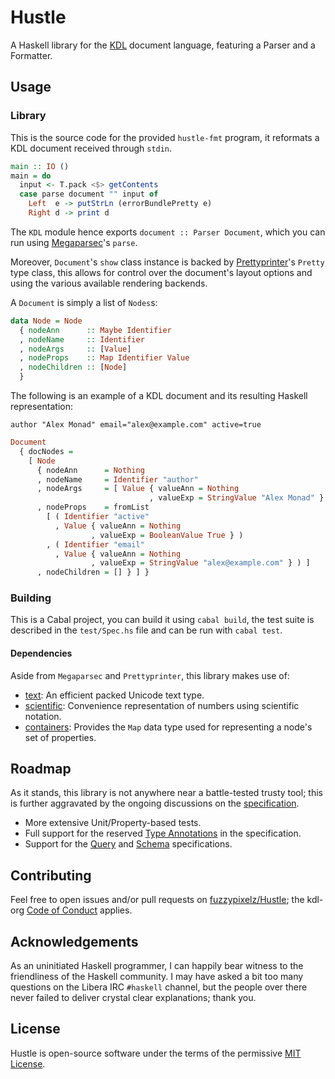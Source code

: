 # Hustle

A Haskell library for the [KDL](https://github.com/kdl-org/kdl/blob/main/SPEC.md) document language,
featuring a Parser and a Formatter.

## Usage

### Library

This is the source code for the provided `hustle-fmt` program,
it reformats a KDL document received through `stdin`.

```hs
main :: IO ()
main = do
  input <- T.pack <$> getContents
  case parse document "" input of
    Left  e -> putStrLn (errorBundlePretty e)
    Right d -> print d
```

The `KDL` module hence exports `document :: Parser Document`, which you can run
using [Megaparsec](https://hackage.haskell.org/package/megaparsec)'s `parse`.

Moreover, `Document`'s `show` class instance is backed by
[Prettyprinter](https://hackage.haskell.org/package/prettyprinter)'s `Pretty` type class,
this allows for control over the document's layout options and using the various
available rendering backends.

A `Document` is simply a list of `Nodes`s:

```hs
data Node = Node
  { nodeAnn      :: Maybe Identifier
  , nodeName     :: Identifier
  , nodeArgs     :: [Value]
  , nodeProps    :: Map Identifier Value
  , nodeChildren :: [Node]
  }
```

The following is an example of a KDL document and its resulting
Haskell representation:

```kdl
author "Alex Monad" email="alex@example.com" active=true
```

```hs
Document
  { docNodes =
    [ Node
      { nodeAnn      = Nothing
      , nodeName     = Identifier "author"
      , nodeArgs     = [ Value { valueAnn = Nothing
                               , valueExp = StringValue "Alex Monad" } ]
      , nodeProps    = fromList
        [ ( Identifier "active"
          , Value { valueAnn = Nothing
                  , valueExp = BooleanValue True } )
        , ( Identifier "email"
          , Value { valueAnn = Nothing
                  , valueExp = StringValue "alex@example.com" } ) ]
      , nodeChildren = [] } ] }
```

### Building

This is a Cabal project, you can build it using `cabal build`, the test suite is described
in the `test/Spec.hs` file and can be run with `cabal test`.

#### Dependencies

Aside from `Megaparsec` and `Prettyprinter`, this library makes use of:

* [text](https://hackage.haskell.org/package/text): An efficient packed Unicode text type.
* [scientific](https://hackage.haskell.org/package/scientific): Convenience representation of
numbers using scientific notation.
* [containers](https://hackage.haskell.org/package/containers): Provides the `Map` data type used
for representing a node's set of properties.

## Roadmap

As it stands, this library is not anywhere near a battle-tested trusty tool; this is further
aggravated by the ongoing discussions on the [specification](https://github.com/kdl-org/kdl/issues).

* More extensive Unit/Property-based tests.
* Full support for the reserved [Type Annotations](https://github.com/kdl-org/kdl/blob/main/SPEC.md#type-annotation) in the specification.
* Support for the [Query](https://github.com/kdl-org/kdl/blob/main/SPEC.md) and [Schema](https://github.com/kdl-org/kdl/blob/main/SCHEMA-SPEC.md) specifications.

## Contributing

Feel free to open issues and/or pull requests on [fuzzypixelz/Hustle](https://github.com/fuzzypixelz/Hustle); the kdl-org [Code of Conduct](https://github.com/kdl-org/kdl/blob/main/CODE_OF_CONDUCT.md) applies.

## Acknowledgements

As an uninitiated Haskell programmer, I can happily bear witness to the friendliness of the Haskell community.
I may have asked a bit too many questions on the Libera IRC `#haskell` channel, but the people over there
never failed to deliver crystal clear explanations; thank you.

## License

Hustle is open-source software under the terms of the permissive [MIT License](https://opensource.org/licenses/MIT).
